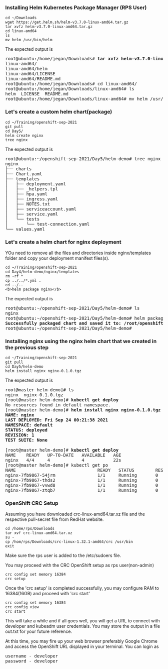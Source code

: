 ### Installing Helm Kubernetes Package Manager (RPS User)
```
cd ~/Downloads
wget https://get.helm.sh/helm-v3.7.0-linux-amd64.tar.gz
tar xvfz helm-v3.7.0-linux-amd64.tar.gz
cd linux-amd64
ls
mv helm /usr/bin/helm
```

The expected output is

<pre>
root@ubuntu:/home/jegan/Downloads# <b>tar xvfz helm-v3.7.0-linux-amd64.tar.gz</b>
linux-amd64/
linux-amd64/helm
linux-amd64/LICENSE
linux-amd64/README.md
root@ubuntu:/home/jegan/Downloads# cd linux-amd64/
root@ubuntu:/home/jegan/Downloads/linux-amd64# ls
helm  LICENSE  README.md
root@ubuntu:/home/jegan/Downloads/linux-amd64# mv helm /usr/bin/helm
</pre>

### Let's create a custom helm chart(package)
```
cd ~/Training/openshift-sep-2021
git pull
cd Day5/
helm create nginx
tree nginx
```
The expected output is
<pre>
root@ubuntu:~/openshift-sep-2021/Day5/helm-demo# tree nginx
nginx
├── charts
├── Chart.yaml
├── templates
│   ├── deployment.yaml
│   ├── _helpers.tpl
│   ├── hpa.yaml
│   ├── ingress.yaml
│   ├── NOTES.txt
│   ├── serviceaccount.yaml
│   ├── service.yaml
│   └── tests
│       └── test-connection.yaml
└── values.yaml
</pre>

### Let's create a helm chart for nginx deployment
YOu need to remove all the files and directories inside nginx/templates folder and copy your deployment manifest files(s).

```
cd ~/Training/openshift-sep-2021
cd Day4/helm-demo/nginx/templates
rm -rf *
cp ../../*.yml .
cd ../..
<b>helm package nginx</b>
```

The expected output is

<pre>
root@ubuntu:~/openshift-sep-2021/Day5/helm-demo# ls
nginx
root@ubuntu:~/openshift-sep-2021/Day5/helm-demo# helm package nginx
<b>Successfully packaged chart and saved it to: /root/openshift-sep-2021/Day5/helm-demo/nginx-0.1.0.tgz</b>
root@ubuntu:~/openshift-sep-2021/Day5/helm-demo# 
</pre>

### Installing nginx using the nginx helm chart that we created in the previous step
```
cd ~/Training/openshift-sep-2021
git pull
cd Day5/helm-demo
helm install nginx nginx-0.1.0.tgz
```
The expected output is
<pre>
root@master helm-demo]# ls
nginx  nginx-0.1.0.tgz
[root@master helm-demo]# <b>kubectl get deploy</b>
No resources found in default namespace.
[root@master helm-demo]# <b>helm install nginx nginx-0.1.0.tgz
NAME: nginx
LAST DEPLOYED: Fri Sep 24 00:21:38 2021
NAMESPACE: default
STATUS: deployed
REVISION: 1
TEST SUITE: None
</b>
[root@master helm-demo]# <b>kubectl get deploy</b>
NAME    READY   UP-TO-DATE   AVAILABLE   AGE
nginx   4/4     4            4           22s
[root@master helm-demo]# kubectl get po
NAME                               READY   STATUS        RESTARTS       AGE
nginx-7fb9867-54jrm                1/1     Running       0              45s
nginx-7fb9867-thds2                1/1     Running       0              45s
nginx-7fb9867-vvwd8                1/1     Running       0              45s
nginx-7fb9867-ztqb7                1/1     Running       0              45s
</pre>

### OpenShift CRC Setup
Assuming you have downloaded crc-linux-amd64.tar.xz file and the respective pull-secret file from RedHat website.
```
cd /home/rps/Downloads
tar xvf crc-linux-amd64.tar.xz
su -
cp /hom/rps/Downloads/crc-linux-1.32.1-amd64/crc /usr/bin
exit
```
Make sure the rps user is added to the /etc/sudoers file.

You may proceed with the CRC OpenShift setup as rps user(non-admin)
```
crc config set memory 16384
crc setup
```

Once the 'crc setup' is completed successfully, you may configure RAM to 16384(16GB) and proceed with 'crc start'
```
crc config set memory 16384
crc config view
crc start
```
This will take a while and if all goes well, you will get a URL to connect with developer and kubeadm user credentials.
You may store the output in a file out.txt for your future reference.  

At this time, you may fire up your web browser preferably Google Chrome and access the OpenShift URL displayed in your terminal.
You can login as
<pre>
username - developer
password - developer
</pre>
